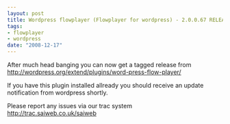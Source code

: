 ```yaml
--- 
layout: post
title: Wordpress flowplayer (Flowplayer for wordpress) - 2.0.0.67 RELEASED!
tags: 
- flowplayer
- wordpress
date: "2008-12-17"
---
```

After much head banging you can now get a tagged release from <a href="http://wordpress.org/extend/plugins/word-press-flow-player/">http://wordpress.org/extend/plugins/word-press-flow-player/</a>

If you have this plugin installed allready you should receive an update notification from wordpress shortly.

Please report any issues via our trac system <a href="http://trac.saiweb.co.uk/saiweb">http://trac.saiweb.co.uk/saiweb</a>
